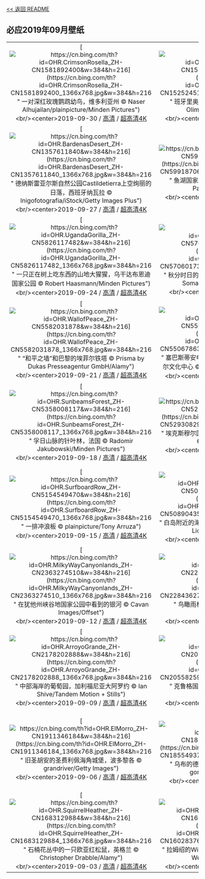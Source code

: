 [<< 返回 README](../../README.md)
## 必应2019年09月壁纸
||||
|:---:|:---:|:---:|
|[![https://cn.bing.com/th?id=OHR.CrimsonRosella_ZH-CN1581892400&w=384&h=216](https://cn.bing.com/th?id=OHR.CrimsonRosella_ZH-CN1581892400_1366x768.jpg&w=384&h=216 " &#10;一对深红玫瑰鹦鹉幼鸟，维多利亚州&#10;© Naser Alhujailan/plainpicture/Minden Pictures")](https://cn.bing.com/search?q=%E4%B8%80%E5%AF%B9%E6%B7%B1%E7%BA%A2%E7%8E%AB%E7%91%B0%E9%B9%A6%E9%B9%89%E5%B9%BC%E9%B8%9F%EF%BC%8C%E7%BB%B4%E5%A4%9A%E5%88%A9%E4%BA%9A%E5%B7%9E&form=hpcapt&mkt=zh-cn&filters=HpDate:"20190930_1600")<br/><center>2019-09-30 / [高清](https://cn.bing.com/th?id=OHR.CrimsonRosella_ZH-CN1581892400_1920x1200.jpg&w=1920&h=1200) / [超高清4K](https://cn.bing.com/th?id=OHR.CrimsonRosella_ZH-CN1581892400_UHD.jpg&w=3840&h=2160)<center/>|[![https://cn.bing.com/th?id=OHR.ClavijoLandscape_ZH-CN1525245124&w=384&h=216](https://cn.bing.com/th?id=OHR.ClavijoLandscape_ZH-CN1525245124_1366x768.jpg&w=384&h=216 " &#10;班牙里奥哈区克拉维霍镇附近的秋日景色&#10;© Olimpio Fantuz/eStock Photo")](https://cn.bing.com/search?q=%E7%8F%AD%E7%89%99%E9%87%8C%E5%A5%A5%E5%93%88%E5%8C%BA%E5%85%8B%E6%8B%89%E7%BB%B4%E9%9C%8D%E9%95%87%E9%99%84%E8%BF%91%E7%9A%84%E7%A7%8B%E6%97%A5%E6%99%AF%E8%89%B2&form=hpcapt&mkt=zh-cn&filters=HpDate:"20190929_1600")<br/><center>2019-09-29 / [高清](https://cn.bing.com/th?id=OHR.ClavijoLandscape_ZH-CN1525245124_1920x1200.jpg&w=1920&h=1200) / [超高清4K](https://cn.bing.com/th?id=OHR.ClavijoLandscape_ZH-CN1525245124_UHD.jpg&w=3840&h=2160)<center/>|[![https://cn.bing.com/th?id=OHR.BloomingJacaranda_ZH-CN1456780313&w=384&h=216](https://cn.bing.com/th?id=OHR.BloomingJacaranda_ZH-CN1456780313_1366x768.jpg&w=384&h=216 " &#10;新农场公园内盛开的蓝花楹树，布里斯班&#10;© Walter Bibikow/Danita Delimont")](https://cn.bing.com/search?q=%E6%96%B0%E5%86%9C%E5%9C%BA%E5%85%AC%E5%9B%AD%E5%86%85%E7%9B%9B%E5%BC%80%E7%9A%84%E8%93%9D%E8%8A%B1%E6%A5%B9%E6%A0%91%EF%BC%8C%E5%B8%83%E9%87%8C%E6%96%AF%E7%8F%AD&form=hpcapt&mkt=zh-cn&filters=HpDate:"20190928_1600")<br/><center>2019-09-28 / [高清](https://cn.bing.com/th?id=OHR.BloomingJacaranda_ZH-CN1456780313_1920x1200.jpg&w=1920&h=1200) / [超高清4K](https://cn.bing.com/th?id=OHR.BloomingJacaranda_ZH-CN1456780313_UHD.jpg&w=3840&h=2160)<center/>|
|[![https://cn.bing.com/th?id=OHR.BardenasDesert_ZH-CN1357611840&w=384&h=216](https://cn.bing.com/th?id=OHR.BardenasDesert_ZH-CN1357611840_1366x768.jpg&w=384&h=216 " &#10;德纳斯雷亚尔斯自然公园Castildetierra上空绚丽的日落，西班牙纳瓦拉&#10;© Inigofotografia/iStock/Getty Images Plus")](https://cn.bing.com/search?q=%E5%BE%B7%E7%BA%B3%E6%96%AF%E9%9B%B7%E4%BA%9A%E5%B0%94%E6%96%AF%E8%87%AA%E7%84%B6%E5%85%AC%E5%9B%ADCastildetierra%E4%B8%8A%E7%A9%BA%E7%BB%9A%E4%B8%BD%E7%9A%84%E6%97%A5%E8%90%BD%EF%BC%8C%E8%A5%BF%E7%8F%AD%E7%89%99%E7%BA%B3%E7%93%A6%E6%8B%89&form=hpcapt&mkt=zh-cn&filters=HpDate:"20190927_1600")<br/><center>2019-09-27 / [高清](https://cn.bing.com/th?id=OHR.BardenasDesert_ZH-CN1357611840_1920x1200.jpg&w=1920&h=1200) / [超高清4K](https://cn.bing.com/th?id=OHR.BardenasDesert_ZH-CN1357611840_UHD.jpg&w=3840&h=2160)<center/>|[![https://cn.bing.com/th?id=OHR.ThePando_ZH-CN5991870639&w=384&h=216](https://cn.bing.com/th?id=OHR.ThePando_ZH-CN5991870639_1366x768.jpg&w=384&h=216 " &#10;鱼湖国家森林中的美洲山杨，犹他州&#10;© Don Paulson/Danita Delimont")](https://cn.bing.com/search?q=%E9%B1%BC%E6%B9%96%E5%9B%BD%E5%AE%B6%E6%A3%AE%E6%9E%97%E4%B8%AD%E7%9A%84%E7%BE%8E%E6%B4%B2%E5%B1%B1%E6%9D%A8%EF%BC%8C%E7%8A%B9%E4%BB%96%E5%B7%9E&form=hpcapt&mkt=zh-cn&filters=HpDate:"20190926_1600")<br/><center>2019-09-26 / [高清](https://cn.bing.com/th?id=OHR.ThePando_ZH-CN5991870639_1920x1200.jpg&w=1920&h=1200) / [超高清4K](https://cn.bing.com/th?id=OHR.ThePando_ZH-CN5991870639_UHD.jpg&w=3840&h=2160)<center/>|[![https://cn.bing.com/th?id=OHR.LofotenSurfing_ZH-CN5901239545&w=384&h=216](https://cn.bing.com/th?id=OHR.LofotenSurfing_ZH-CN5901239545_1366x768.jpg&w=384&h=216 " &#10;罗弗敦群岛的北极冲浪之旅，挪威罗弗敦大师赛&#10;© Nicolás Pina/Tandem Stills + Motion")](https://cn.bing.com/search?q=%E7%BD%97%E5%BC%97%E6%95%A6%E7%BE%A4%E5%B2%9B%E7%9A%84%E5%8C%97%E6%9E%81%E5%86%B2%E6%B5%AA%E4%B9%8B%E6%97%85%EF%BC%8C%E6%8C%AA%E5%A8%81%E7%BD%97%E5%BC%97%E6%95%A6%E5%A4%A7%E5%B8%88%E8%B5%9B&form=hpcapt&mkt=zh-cn&filters=HpDate:"20190925_1600")<br/><center>2019-09-25 / [高清](https://cn.bing.com/th?id=OHR.LofotenSurfing_ZH-CN5901239545_1920x1200.jpg&w=1920&h=1200) / [超高清4K](https://cn.bing.com/th?id=OHR.LofotenSurfing_ZH-CN5901239545_UHD.jpg&w=3840&h=2160)<center/>|
|[![https://cn.bing.com/th?id=OHR.UgandaGorilla_ZH-CN5826117482&w=384&h=216](https://cn.bing.com/th?id=OHR.UgandaGorilla_ZH-CN5826117482_1366x768.jpg&w=384&h=216 " &#10;一只正在树上吃东西的山地大猩猩，乌干达布恩迪国家公园&#10;© Robert Haasmann/Minden Pictures")](https://cn.bing.com/search?q=%E4%B8%80%E5%8F%AA%E6%AD%A3%E5%9C%A8%E6%A0%91%E4%B8%8A%E5%90%83%E4%B8%9C%E8%A5%BF%E7%9A%84%E5%B1%B1%E5%9C%B0%E5%A4%A7%E7%8C%A9%E7%8C%A9%EF%BC%8C%E4%B9%8C%E5%B9%B2%E8%BE%BE%E5%B8%83%E6%81%A9%E8%BF%AA%E5%9B%BD%E5%AE%B6%E5%85%AC%E5%9B%AD&form=hpcapt&mkt=zh-cn&filters=HpDate:"20190924_1600")<br/><center>2019-09-24 / [高清](https://cn.bing.com/th?id=OHR.UgandaGorilla_ZH-CN5826117482_1920x1200.jpg&w=1920&h=1200) / [超高清4K](https://cn.bing.com/th?id=OHR.UgandaGorilla_ZH-CN5826117482_UHD.jpg&w=3840&h=2160)<center/>|[![https://cn.bing.com/th?id=OHR.FeatherSerpent_ZH-CN5706017355&w=384&h=216](https://cn.bing.com/th?id=OHR.FeatherSerpent_ZH-CN5706017355_1366x768.jpg&w=384&h=216 " &#10;秋分时日的卡斯蒂略金字塔，墨西哥奇琴伊察&#10;© Somatuscani/Getty Images Plus")](https://cn.bing.com/search?q=%E7%A7%8B%E5%88%86%E6%97%B6%E6%97%A5%E7%9A%84%E5%8D%A1%E6%96%AF%E8%92%82%E7%95%A5%E9%87%91%E5%AD%97%E5%A1%94%EF%BC%8C%E5%A2%A8%E8%A5%BF%E5%93%A5%E5%A5%87%E7%90%B4%E4%BC%8A%E5%AF%9F&form=hpcapt&mkt=zh-cn&filters=HpDate:"20190923_1600")<br/><center>2019-09-23 / [高清](https://cn.bing.com/th?id=OHR.FeatherSerpent_ZH-CN5706017355_1920x1200.jpg&w=1920&h=1200) / [超高清](https://cn.bing.comhttps://cn.bing.com/th?id=OHR.FeatherSerpent_ZH-CN5706017355_UHD.jpg)<center/>|[![https://cn.bing.com/th?id=OHR.VancouverFall_ZH-CN9824386829&w=384&h=216](https://cn.bing.com/th?id=OHR.VancouverFall_ZH-CN9824386829_1366x768.jpg&w=384&h=216 " &#10;鸟瞰生长在森林中的树木，加拿大不列颠哥伦比亚省温哥华&#10;© Michael Wu/EyeEm/Getty Images")](https://cn.bing.com/search?q=%E9%B8%9F%E7%9E%B0%E7%94%9F%E9%95%BF%E5%9C%A8%E6%A3%AE%E6%9E%97%E4%B8%AD%E7%9A%84%E6%A0%91%E6%9C%A8%EF%BC%8C%E5%8A%A0%E6%8B%BF%E5%A4%A7%E4%B8%8D%E5%88%97%E9%A2%A0%E5%93%A5%E4%BC%A6%E6%AF%94%E4%BA%9A%E7%9C%81%E6%B8%A9%E5%93%A5%E5%8D%8E&form=hpcapt&mkt=zh-cn&filters=HpDate:"20190922_1600")<br/><center>2019-09-22 / [高清](https://cn.bing.com/th?id=OHR.VancouverFall_ZH-CN9824386829_1920x1200.jpg&w=1920&h=1200) / [超高清](https://cn.bing.comhttps://cn.bing.com/th?id=OHR.VancouverFall_ZH-CN9824386829_UHD.jpg)<center/>|
|[![https://cn.bing.com/th?id=OHR.WallofPeace_ZH-CN5582031878&w=384&h=216](https://cn.bing.com/th?id=OHR.WallofPeace_ZH-CN5582031878_1366x768.jpg&w=384&h=216 " &#10;“和平之墙”和巴黎的埃菲尔铁塔&#10;© Prisma by Dukas Presseagentur GmbH/Alamy")](https://cn.bing.com/search?q=%E2%80%9C%E5%92%8C%E5%B9%B3%E4%B9%8B%E5%A2%99%E2%80%9D%E5%92%8C%E5%B7%B4%E9%BB%8E%E7%9A%84%E5%9F%83%E8%8F%B2%E5%B0%94%E9%93%81%E5%A1%94&form=hpcapt&mkt=zh-cn&filters=HpDate:"20190921_1600")<br/><center>2019-09-21 / [高清](https://cn.bing.com/th?id=OHR.WallofPeace_ZH-CN5582031878_1920x1200.jpg&w=1920&h=1200) / [超高清4K](https://cn.bing.com/th?id=OHR.WallofPeace_ZH-CN5582031878_UHD.jpg&w=3840&h=2160)<center/>|[![https://cn.bing.com/th?id=OHR.SanSebastianFilm_ZH-CN5506786379&w=384&h=216](https://cn.bing.com/th?id=OHR.SanSebastianFilm_ZH-CN5506786379_1366x768.jpg&w=384&h=216 " &#10;塞巴斯蒂安电影节举办地：圣塞巴斯蒂安和库尔萨尔文化中心&#10;© Aljndr/iStock/Getty Images Plus")](https://cn.bing.com/search?q=%E5%A1%9E%E5%B7%B4%E6%96%AF%E8%92%82%E5%AE%89%E7%94%B5%E5%BD%B1%E8%8A%82%E4%B8%BE%E5%8A%9E%E5%9C%B0%EF%BC%9A%E5%9C%A3%E5%A1%9E%E5%B7%B4%E6%96%AF%E8%92%82%E5%AE%89%E5%92%8C%E5%BA%93%E5%B0%94%E8%90%A8%E5%B0%94%E6%96%87%E5%8C%96%E4%B8%AD%E5%BF%83&form=hpcapt&mkt=zh-cn&filters=HpDate:"20190920_1600")<br/><center>2019-09-20 / [高清](https://cn.bing.com/th?id=OHR.SanSebastianFilm_ZH-CN5506786379_1920x1200.jpg&w=1920&h=1200) / [超高清4K](https://cn.bing.com/th?id=OHR.SanSebastianFilm_ZH-CN5506786379_UHD.jpg&w=3840&h=2160)<center/>|[![https://cn.bing.com/th?id=OHR.CommonLoon_ZH-CN5437917206&w=384&h=216](https://cn.bing.com/th?id=OHR.CommonLoon_ZH-CN5437917206_1366x768.jpg&w=384&h=216 " &#10;苏必利尔国家森林中一只常见的潜鸟，明尼苏达州&#10;© Jim Brandenburg/Minden Pictures")](https://cn.bing.com/search?q=%E8%8B%8F%E5%BF%85%E5%88%A9%E5%B0%94%E5%9B%BD%E5%AE%B6%E6%A3%AE%E6%9E%97%E4%B8%AD%E4%B8%80%E5%8F%AA%E5%B8%B8%E8%A7%81%E7%9A%84%E6%BD%9C%E9%B8%9F%EF%BC%8C%E6%98%8E%E5%B0%BC%E8%8B%8F%E8%BE%BE%E5%B7%9E&form=hpcapt&mkt=zh-cn&filters=HpDate:"20190919_1600")<br/><center>2019-09-19 / [高清](https://cn.bing.com/th?id=OHR.CommonLoon_ZH-CN5437917206_1920x1200.jpg&w=1920&h=1200) / [超高清4K](https://cn.bing.com/th?id=OHR.CommonLoon_ZH-CN5437917206_UHD.jpg&w=3840&h=2160)<center/>|
|[![https://cn.bing.com/th?id=OHR.SunbeamsForest_ZH-CN5358008117&w=384&h=216](https://cn.bing.com/th?id=OHR.SunbeamsForest_ZH-CN5358008117_1366x768.jpg&w=384&h=216 " &#10;孚日山脉的针叶林，法国&#10;© Radomir Jakubowski/Minden Pictures")](https://cn.bing.com/search?q=%E5%AD%9A%E6%97%A5%E5%B1%B1%E8%84%89%E7%9A%84%E9%92%88%E5%8F%B6%E6%9E%97%EF%BC%8C%E6%B3%95%E5%9B%BD&form=hpcapt&mkt=zh-cn&filters=HpDate:"20190918_1600")<br/><center>2019-09-18 / [高清](https://cn.bing.com/th?id=OHR.SunbeamsForest_ZH-CN5358008117_1920x1200.jpg&w=1920&h=1200) / [超高清4K](https://cn.bing.com/th?id=OHR.SunbeamsForest_ZH-CN5358008117_UHD.jpg&w=3840&h=2160)<center/>|[![https://cn.bing.com/th?id=OHR.StokePero_ZH-CN5293082939&w=384&h=216](https://cn.bing.com/th?id=OHR.StokePero_ZH-CN5293082939_1366x768.jpg&w=384&h=216 " &#10;埃克斯穆尔国家公园斯托克佩罗公地，英国英格兰&#10;© David Noton/Alamy")](https://cn.bing.com/search?q=%E5%9F%83%E5%85%8B%E6%96%AF%E7%A9%86%E5%B0%94%E5%9B%BD%E5%AE%B6%E5%85%AC%E5%9B%AD%E6%96%AF%E6%89%98%E5%85%8B%E4%BD%A9%E7%BD%97%E5%85%AC%E5%9C%B0%EF%BC%8C%E8%8B%B1%E5%9B%BD%E8%8B%B1%E6%A0%BC%E5%85%B0&form=hpcapt&mkt=zh-cn&filters=HpDate:"20190917_1600")<br/><center>2019-09-17 / [高清](https://cn.bing.com/th?id=OHR.StokePero_ZH-CN5293082939_1920x1200.jpg&w=1920&h=1200) / [超高清4K](https://cn.bing.com/th?id=OHR.StokePero_ZH-CN5293082939_UHD.jpg&w=3840&h=2160)<center/>|[![https://cn.bing.com/th?id=OHR.Wachsenburg_ZH-CN5224299503&w=384&h=216](https://cn.bing.com/th?id=OHR.Wachsenburg_ZH-CN5224299503_1366x768.jpg&w=384&h=216 " &#10;赖格莱兴的Wachsenburg城堡，德国图林根州&#10;© Raimund Linke/Masterfile")](https://cn.bing.com/search?q=%E8%B5%96%E6%A0%BC%E8%8E%B1%E5%85%B4%E7%9A%84Wachsenburg%E5%9F%8E%E5%A0%A1%EF%BC%8C%E5%BE%B7%E5%9B%BD%E5%9B%BE%E6%9E%97%E6%A0%B9%E5%B7%9E&form=hpcapt&mkt=zh-cn&filters=HpDate:"20190916_1600")<br/><center>2019-09-16 / [高清](https://cn.bing.com/th?id=OHR.Wachsenburg_ZH-CN5224299503_1920x1200.jpg&w=1920&h=1200) / [超高清4K](https://cn.bing.com/th?id=OHR.Wachsenburg_ZH-CN5224299503_UHD.jpg&w=3840&h=2160)<center/>|
|[![https://cn.bing.com/th?id=OHR.SurfboardRow_ZH-CN5154549470&w=384&h=216](https://cn.bing.com/th?id=OHR.SurfboardRow_ZH-CN5154549470_1366x768.jpg&w=384&h=216 " &#10;一排冲浪板&#10;© plainpicture/Tony Arruza")](https://cn.bing.com/search?q=%E4%B8%80%E6%8E%92%E5%86%B2%E6%B5%AA%E6%9D%BF&form=hpcapt&mkt=zh-cn&filters=HpDate:"20190915_1600")<br/><center>2019-09-15 / [高清](https://cn.bing.com/th?id=OHR.SurfboardRow_ZH-CN5154549470_1920x1200.jpg&w=1920&h=1200) / [超高清4K](https://cn.bing.com/th?id=OHR.SurfboardRow_ZH-CN5154549470_UHD.jpg&w=3840&h=2160)<center/>|[![https://cn.bing.com/th?id=OHR.ToothWalkingSeahorse_ZH-CN5089043566&w=384&h=216](https://cn.bing.com/th?id=OHR.ToothWalkingSeahorse_ZH-CN5089043566_1366x768.jpg&w=384&h=216 " &#10;白岛附近的海象，挪威斯瓦尔巴群岛&#10;© Ole Jorgen Liodden/Minden Pictures")](https://cn.bing.com/search?q=%E7%99%BD%E5%B2%9B%E9%99%84%E8%BF%91%E7%9A%84%E6%B5%B7%E8%B1%A1%EF%BC%8C%E6%8C%AA%E5%A8%81%E6%96%AF%E7%93%A6%E5%B0%94%E5%B7%B4%E7%BE%A4%E5%B2%9B&form=hpcapt&mkt=zh-cn&filters=HpDate:"20190914_1600")<br/><center>2019-09-14 / [高清](https://cn.bing.com/th?id=OHR.ToothWalkingSeahorse_ZH-CN5089043566_1920x1200.jpg&w=1920&h=1200) / [超高清4K](https://cn.bing.com/th?id=OHR.ToothWalkingSeahorse_ZH-CN5089043566_UHD.jpg&w=3840&h=2160)<center/>|[![https://cn.bing.com/th?id=OHR.midmoon_ZH-CN4973736313&w=384&h=216](https://cn.bing.com/th?id=OHR.midmoon_ZH-CN4973736313_1366x768.jpg&w=384&h=216 " &#10;【今日中秋】&#10;© VCG/VCG via Getty Images")](https://cn.bing.com/search?q=%E3%80%90%E4%BB%8A%E6%97%A5%E4%B8%AD%E7%A7%8B%E3%80%91&form=hpcapt&mkt=zh-cn&filters=HpDate:"20190913_1600")<br/><center>2019-09-13 / [高清](https://cn.bing.com/th?id=OHR.midmoon_ZH-CN4973736313_1920x1200.jpg&w=1920&h=1200) / [超高清](https://cn.bing.comhttps://cn.bing.com/th?id=OHR.midmoon_ZH-CN4973736313_UHD.jpg)<center/>|
|[![https://cn.bing.com/th?id=OHR.MilkyWayCanyonlands_ZH-CN2363274510&w=384&h=216](https://cn.bing.com/th?id=OHR.MilkyWayCanyonlands_ZH-CN2363274510_1366x768.jpg&w=384&h=216 " &#10;在犹他州峡谷地国家公园中看到的银河&#10;© Cavan Images/Offset")](https://cn.bing.com/search?q=%E5%9C%A8%E7%8A%B9%E4%BB%96%E5%B7%9E%E5%B3%A1%E8%B0%B7%E5%9C%B0%E5%9B%BD%E5%AE%B6%E5%85%AC%E5%9B%AD%E4%B8%AD%E7%9C%8B%E5%88%B0%E7%9A%84%E9%93%B6%E6%B2%B3&form=hpcapt&mkt=zh-cn&filters=HpDate:"20190912_1600")<br/><center>2019-09-12 / [高清](https://cn.bing.com/th?id=OHR.MilkyWayCanyonlands_ZH-CN2363274510_1920x1200.jpg&w=1920&h=1200) / [超高清4K](https://cn.bing.com/th?id=OHR.MilkyWayCanyonlands_ZH-CN2363274510_UHD.jpg&w=3840&h=2160)<center/>|[![https://cn.bing.com/th?id=OHR.DaintreeRiver_ZH-CN2284362798&w=384&h=216](https://cn.bing.com/th?id=OHR.DaintreeRiver_ZH-CN2284362798_1366x768.jpg&w=384&h=216 " &#10;鸟瞰雨林和丹特里河，澳大利亚&#10;© Peter Adams/Offset")](https://cn.bing.com/search?q=%E9%B8%9F%E7%9E%B0%E9%9B%A8%E6%9E%97%E5%92%8C%E4%B8%B9%E7%89%B9%E9%87%8C%E6%B2%B3%EF%BC%8C%E6%BE%B3%E5%A4%A7%E5%88%A9%E4%BA%9A&form=hpcapt&mkt=zh-cn&filters=HpDate:"20190911_1600")<br/><center>2019-09-11 / [高清](https://cn.bing.com/th?id=OHR.DaintreeRiver_ZH-CN2284362798_1920x1200.jpg&w=1920&h=1200) / [超高清4K](https://cn.bing.com/th?id=OHR.DaintreeRiver_ZH-CN2284362798_UHD.jpg&w=3840&h=2160)<center/>|[![https://cn.bing.com/th?id=OHR.TsavoGerenuk_ZH-CN2231549718&w=384&h=216](https://cn.bing.com/th?id=OHR.TsavoGerenuk_ZH-CN2231549718_1366x768.jpg&w=384&h=216 " &#10;察沃国家公园里的一只长颈羚，肯尼亚&#10;© Byrdyak/iStock/Getty Images Plus")](https://cn.bing.com/search?q=%E5%AF%9F%E6%B2%83%E5%9B%BD%E5%AE%B6%E5%85%AC%E5%9B%AD%E9%87%8C%E7%9A%84%E4%B8%80%E5%8F%AA%E9%95%BF%E9%A2%88%E7%BE%9A%EF%BC%8C%E8%82%AF%E5%B0%BC%E4%BA%9A&form=hpcapt&mkt=zh-cn&filters=HpDate:"20190910_1600")<br/><center>2019-09-10 / [高清](https://cn.bing.com/th?id=OHR.TsavoGerenuk_ZH-CN2231549718_1920x1200.jpg&w=1920&h=1200) / [超高清](https://cn.bing.comhttps://cn.bing.com/th?id=OHR.TsavoGerenuk_ZH-CN2231549718_UHD.jpg)<center/>|
|[![https://cn.bing.com/th?id=OHR.ArroyoGrande_ZH-CN2178202888&w=384&h=216](https://cn.bing.com/th?id=OHR.ArroyoGrande_ZH-CN2178202888_1366x768.jpg&w=384&h=216 " &#10;中部海岸的葡萄园，加利福尼亚大阿罗约&#10;© Ian Shive/Tandem Motion + Stills")](https://cn.bing.com/search?q=%E4%B8%AD%E9%83%A8%E6%B5%B7%E5%B2%B8%E7%9A%84%E8%91%A1%E8%90%84%E5%9B%AD%EF%BC%8C%E5%8A%A0%E5%88%A9%E7%A6%8F%E5%B0%BC%E4%BA%9A%E5%A4%A7%E9%98%BF%E7%BD%97%E7%BA%A6&form=hpcapt&mkt=zh-cn&filters=HpDate:"20190909_1600")<br/><center>2019-09-09 / [高清](https://cn.bing.com/th?id=OHR.ArroyoGrande_ZH-CN2178202888_1920x1200.jpg&w=1920&h=1200) / [超高清4K](https://cn.bing.com/th?id=OHR.ArroyoGrande_ZH-CN2178202888_UHD.jpg&w=3840&h=2160)<center/>|[![https://cn.bing.com/th?id=OHR.SouthernYellow_ZH-CN2055825919&w=384&h=216](https://cn.bing.com/th?id=OHR.SouthernYellow_ZH-CN2055825919_1366x768.jpg&w=384&h=216 " &#10;克鲁格国家公园中的黄嘴犀鸟，南非&#10;© Ben Cranke/Getty Image")](https://cn.bing.com/search?q=%E5%85%8B%E9%B2%81%E6%A0%BC%E5%9B%BD%E5%AE%B6%E5%85%AC%E5%9B%AD%E4%B8%AD%E7%9A%84%E9%BB%84%E5%98%B4%E7%8A%80%E9%B8%9F%EF%BC%8C%E5%8D%97%E9%9D%9E&form=hpcapt&mkt=zh-cn&filters=HpDate:"20190908_1600")<br/><center>2019-09-08 / [高清](https://cn.bing.com/th?id=OHR.SouthernYellow_ZH-CN2055825919_1920x1200.jpg&w=1920&h=1200) / [超高清4K](https://cn.bing.com/th?id=OHR.SouthernYellow_ZH-CN2055825919_UHD.jpg&w=3840&h=2160)<center/>|[![https://cn.bing.com/th?id=OHR.MountFanjing_ZH-CN1999613800&w=384&h=216](https://cn.bing.com/th?id=OHR.MountFanjing_ZH-CN1999613800_1366x768.jpg&w=384&h=216 " &#10;武陵山脉的最高峰梵净山，中国西南&#10;© Keitma/Alamy")](https://cn.bing.com/search?q=%E6%AD%A6%E9%99%B5%E5%B1%B1%E8%84%89%E7%9A%84%E6%9C%80%E9%AB%98%E5%B3%B0%E6%A2%B5%E5%87%80%E5%B1%B1%EF%BC%8C%E4%B8%AD%E5%9B%BD%E8%A5%BF%E5%8D%97&form=hpcapt&mkt=zh-cn&filters=HpDate:"20190907_1600")<br/><center>2019-09-07 / [高清](https://cn.bing.com/th?id=OHR.MountFanjing_ZH-CN1999613800_1920x1200.jpg&w=1920&h=1200) / [超高清4K](https://cn.bing.com/th?id=OHR.MountFanjing_ZH-CN1999613800_UHD.jpg&w=3840&h=2160)<center/>|
|[![https://cn.bing.com/th?id=OHR.ElMorro_ZH-CN1911346184&w=384&h=216](https://cn.bing.com/th?id=OHR.ElMorro_ZH-CN1911346184_1366x768.jpg&w=384&h=216 " &#10;旧圣胡安的圣费利佩海角城堡，波多黎各&#10;© grandriver/Getty Images")](https://cn.bing.com/search?q=%E6%97%A7%E5%9C%A3%E8%83%A1%E5%AE%89%E7%9A%84%E5%9C%A3%E8%B4%B9%E5%88%A9%E4%BD%A9%E6%B5%B7%E8%A7%92%E5%9F%8E%E5%A0%A1%EF%BC%8C%E6%B3%A2%E5%A4%9A%E9%BB%8E%E5%90%84&form=hpcapt&mkt=zh-cn&filters=HpDate:"20190906_1600")<br/><center>2019-09-06 / [高清](https://cn.bing.com/th?id=OHR.ElMorro_ZH-CN1911346184_1920x1200.jpg&w=1920&h=1200) / [超高清4K](https://cn.bing.com/th?id=OHR.ElMorro_ZH-CN1911346184_UHD.jpg&w=3840&h=2160)<center/>|[![https://cn.bing.com/th?id=OHR.Tegallalang_ZH-CN1855493751&w=384&h=216](https://cn.bing.com/th?id=OHR.Tegallalang_ZH-CN1855493751_1366x768.jpg&w=384&h=216 " &#10;乌布的德格拉朗梯田，印度尼西亚巴厘岛&#10;© gorgeoussab/Shutterstock")](https://cn.bing.com/search?q=%E4%B9%8C%E5%B8%83%E7%9A%84%E5%BE%B7%E6%A0%BC%E6%8B%89%E6%9C%97%E6%A2%AF%E7%94%B0%EF%BC%8C%E5%8D%B0%E5%BA%A6%E5%B0%BC%E8%A5%BF%E4%BA%9A%E5%B7%B4%E5%8E%98%E5%B2%9B&form=hpcapt&mkt=zh-cn&filters=HpDate:"20190905_1600")<br/><center>2019-09-05 / [高清](https://cn.bing.com/th?id=OHR.Tegallalang_ZH-CN1855493751_1920x1200.jpg&w=1920&h=1200) / [超高清](https://cn.bing.comhttps://cn.bing.com/th?id=OHR.Tegallalang_ZH-CN1855493751_UHD.jpg)<center/>|[![https://cn.bing.com/th?id=OHR.AutumnTreesNewEngland_ZH-CN1766405773&w=384&h=216](https://cn.bing.com/th?id=OHR.AutumnTreesNewEngland_ZH-CN1766405773_1366x768.jpg&w=384&h=216 " &#10;新英格兰的杨树，澳大利亚新南威尔士州&#10;© ILYA GENKIN/Alamy")](https://cn.bing.com/search?q=%E6%96%B0%E8%8B%B1%E6%A0%BC%E5%85%B0%E7%9A%84%E6%9D%A8%E6%A0%91%EF%BC%8C%E6%BE%B3%E5%A4%A7%E5%88%A9%E4%BA%9A%E6%96%B0%E5%8D%97%E5%A8%81%E5%B0%94%E5%A3%AB%E5%B7%9E&form=hpcapt&mkt=zh-cn&filters=HpDate:"20190904_1600")<br/><center>2019-09-04 / [高清](https://cn.bing.com/th?id=OHR.AutumnTreesNewEngland_ZH-CN1766405773_1920x1200.jpg&w=1920&h=1200) / [超高清4K](https://cn.bing.com/th?id=OHR.AutumnTreesNewEngland_ZH-CN1766405773_UHD.jpg&w=3840&h=2160)<center/>|
|[![https://cn.bing.com/th?id=OHR.SquirrelHeather_ZH-CN1683129884&w=384&h=216](https://cn.bing.com/th?id=OHR.SquirrelHeather_ZH-CN1683129884_1366x768.jpg&w=384&h=216 " &#10;石楠花丛中的一只欧亚红松鼠，英格兰&#10;© Christopher Drabble/Alamy")](https://cn.bing.com/search?q=%E7%9F%B3%E6%A5%A0%E8%8A%B1%E4%B8%9B%E4%B8%AD%E7%9A%84%E4%B8%80%E5%8F%AA%E6%AC%A7%E4%BA%9A%E7%BA%A2%E6%9D%BE%E9%BC%A0%EF%BC%8C%E8%8B%B1%E6%A0%BC%E5%85%B0&form=hpcapt&mkt=zh-cn&filters=HpDate:"20190903_1600")<br/><center>2019-09-03 / [高清](https://cn.bing.com/th?id=OHR.SquirrelHeather_ZH-CN1683129884_1920x1200.jpg&w=1920&h=1200) / [超高清4K](https://cn.bing.com/th?id=OHR.SquirrelHeather_ZH-CN1683129884_UHD.jpg&w=3840&h=2160)<center/>|[![https://cn.bing.com/th?id=OHR.RamsauWimbachklamm_ZH-CN1602837695&w=384&h=216](https://cn.bing.com/th?id=OHR.RamsauWimbachklamm_ZH-CN1602837695_1366x768.jpg&w=384&h=216 " &#10;拉姆绍的Wimbachklamm峡谷，德国巴伐利亚&#10;© Westend61 GmbH/Alamy")](https://cn.bing.com/search?q=%E6%8B%89%E5%A7%86%E7%BB%8D%E7%9A%84Wimbachklamm%E5%B3%A1%E8%B0%B7%EF%BC%8C%E5%BE%B7%E5%9B%BD%E5%B7%B4%E4%BC%90%E5%88%A9%E4%BA%9A&form=hpcapt&mkt=zh-cn&filters=HpDate:"20190902_1600")<br/><center>2019-09-02 / [高清](https://cn.bing.com/th?id=OHR.RamsauWimbachklamm_ZH-CN1602837695_1920x1200.jpg&w=1920&h=1200) / [超高清4K](https://cn.bing.com/th?id=OHR.RamsauWimbachklamm_ZH-CN1602837695_UHD.jpg&w=3840&h=2160)<center/>|[![https://cn.bing.com/th?id=OHR.Castelbouc_ZH-CN1475157551&w=384&h=216](https://cn.bing.com/th?id=OHR.Castelbouc_ZH-CN1475157551_1366x768.jpg&w=384&h=216 " &#10;法国塔恩河沿岸的Castelbouc城堡和塔恩峡谷&#10;© Stefan Schurr/Westend61/Offset")](https://cn.bing.com/search?q=%E6%B3%95%E5%9B%BD%E5%A1%94%E6%81%A9%E6%B2%B3%E6%B2%BF%E5%B2%B8%E7%9A%84Castelbouc%E5%9F%8E%E5%A0%A1%E5%92%8C%E5%A1%94%E6%81%A9%E5%B3%A1%E8%B0%B7&form=hpcapt&mkt=zh-cn&filters=HpDate:"20190901_1600")<br/><center>2019-09-01 / [高清](https://cn.bing.com/th?id=OHR.Castelbouc_ZH-CN1475157551_1920x1200.jpg&w=1920&h=1200) / [超高清4K](https://cn.bing.com/th?id=OHR.Castelbouc_ZH-CN1475157551_UHD.jpg&w=3840&h=2160)<center/>|
